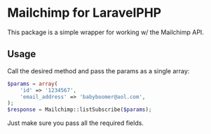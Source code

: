 # Mailchimp for LaravelPHP #

This package is a simple wrapper for working w/ the Mailchimp API.

## Usage ##

Call the desired method and pass the params as a single array:

```php
$params = array(
	'id' => '1234567',
	'email_address' => 'babyboomer@aol.com',
);
$response = Mailchimp::listSubscribe($params);
```

Just make sure you pass all the required fields.